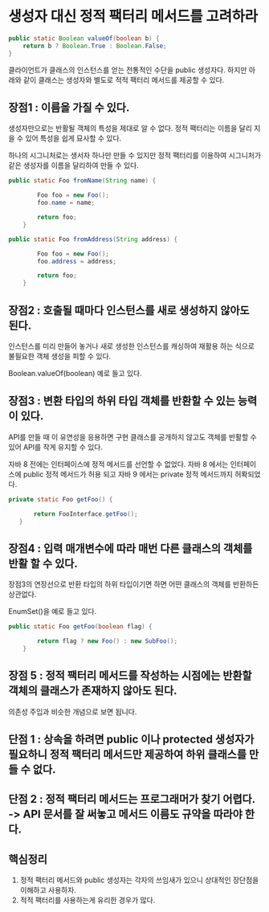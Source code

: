 # 생성자 대신 정적 팩터리 메서드를 고려하라

```java
public static Boolean valueOf(boolean b) {
    return b ? Boolean.True : Boolean.False;
}
```

클라이언트가 클래스의 인스턴스를 얻는 전통적인 수단을 public 생성자다. 하지만 아래와 같이 클래스는 생성자와 별도로 적적 팩터리 메서드를 제공할 수 있다.



## 장점1 : 이름을 가질 수 있다.

생성자만으로는 반활될 객체의 특성을 제대로 알 수 없다. 정적 팩터리는 이름을 달리 지을 수 있어 특성을 쉽게 묘사할 수 있다.

하나의 시그니처로는 생서자 하나만 만들 수 있지만 정적 팩터리를 이용하여 시그니처가 같은 생성자를 이름을 달리하여 만들 수 있다.

```java
public static Foo fromName(String name) {

        Foo foo = new Foo();
        foo.name = name;

        return foo;
    }

public static Foo fromAddress(String address) {

        Foo foo = new Foo();
        foo.address = address;

        return foo;
    }
```



## 장점2 : 호출될 때마다 인스턴스를 새로 생성하지 않아도 된다.

인스턴스를 미리 만들어 놓거나 새로 생성한 인스턴스를 캐싱하여 재활용 하는 식으로 불필요한 객체 생성을 피할 수 있다.

Boolean.valueOf(boolean) 예로 들고 있다.



## 장점3 : 변환 타입의 하위 타입 객체를 반환할 수 있는 능력이 있다.

API를 만들 때 이 유연성을 응용하면 구현 클래스를 공개하지 않고도 객체를 반활할 수 있어 API를 작게 유지할 수 있다.

자바 8 전에는 인터페이스에 정적 메서드를 선언할 수 없었다. 자바 8 에서는 인터페이스에 public 정적 메서드가 허용 되고 자바 9 에서는 private 정적 메서드까지 허롹되었다.

```java
private static Foo getFoo() {

       return FooInterface.getFoo();
   }
```


## 장점4 : 입력 매개변수에 따라 매번 다른 클래스의 객체를 반활 할 수 있다.

장점3의 연장선으로 반환 타입의 하위 타입이기면 하면 어떤 클래스의 객체를 반환하든 상관없다.

EnumSet()을 예로 들고 있다.

```java
public static Foo getFoo(boolean flag) {

        return flag ? new Foo() : new SubFoo();
    }
```


## 장점 5 : 정적 팩터리 메서드를 작성하는 시점에는 반환할 객체의 클래스가 존재하지 않아도 된다.

의존성 주입과 비슷한 개념으로 보면 됩니다.



## 단점 1 : 상속을 하려면 public 이나 protected 생성자가 필요하니 정적 팩터리 메서드만 제공하여 하위 클래스를 만들 수 없다.

## 단점 2 : 정적 팩터리 메서드는 프로그래머가 찾기 어렵다. -> API 문서를 잘 써놓고 메서드 이름도 규약을 따라야 한다.



## 핵심정리

1. 정적 팩터리 메서드와 public 생성자는 각자의 쓰임새가 있으니 상대적인 장단점을 이해하고 사용하자.
2. 적적 팩터리를 사용하는게 유리한 경우가 많다.